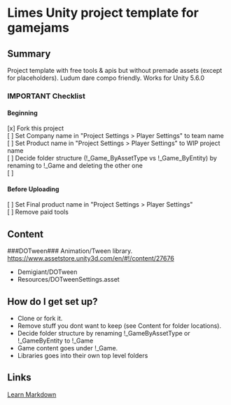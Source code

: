 # Limes Unity project template for gamejams #

## Summary ##
Project template with free tools & apis but without premade assets (except for placeholders). Ludum dare compo friendly.
Works for Unity 5.6.0

### IMPORTANT Checklist ###
#### Beginning ####
[x] Fork this project  
[ ] Set Company name in "Project Settings > Player Settings" to team name  
[ ] Set Product name in "Project Settings > Player Settings" to WIP project name  
[ ] Decide folder structure (!_Game_ByAssetType vs !_Game_ByEntity) by renaming to !_Game and deleting the other one  
[ ]   

#### Before Uploading ####
[ ] Set Final product name in "Project Settings > Player Settings"  
[ ] Remove paid tools
## Content ##

###DOTween###
Animation/Tween library.
https://www.assetstore.unity3d.com/en/#!/content/27676

* Demigiant/DOTween
* Resources/DOTweenSettings.asset

## How do I get set up? ##
* Clone or fork it.
* Remove stuff you dont want to keep (see Content for folder locations).
* Decide folder structure by renaming !_GameByAssetType or !_GameByEntity to !_Game
* Game content goes under !_Game. 
* Libraries goes into their own top level folders


## Links ##
[Learn Markdown](https://bitbucket.org/tutorials/markdowndemo)
